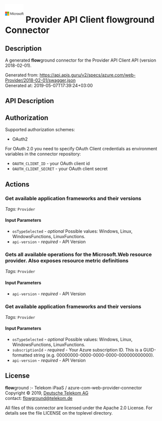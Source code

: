 # ![LOGO](logo.png) Provider API Client **flow**ground Connector

## Description

A generated **flow**ground connector for the Provider API Client API (version 2018-02-01).

Generated from: https://api.apis.guru/v2/specs/azure.com/web-Provider/2018-02-01/swagger.json<br/>
Generated at: 2019-05-07T17:39:24+03:00

## API Description



## Authorization

Supported authorization schemes:
- OAuth2

For OAuth 2.0 you need to specify OAuth Client credentials as environment variables in the connector repository:
* `OAUTH_CLIENT_ID` - your OAuth client id
* `OAUTH_CLIENT_SECRET` - your OAuth client secret

## Actions

### Get available application frameworks and their versions

*Tags:* `Provider`

#### Input Parameters
* `osTypeSelected` - _optional_
    Possible values: Windows, Linux, WindowsFunctions, LinuxFunctions.
* `api-version` - _required_ - API Version

### Gets all available operations for the Microsoft.Web resource provider. Also exposes resource metric definitions

*Tags:* `Provider`

#### Input Parameters
* `api-version` - _required_ - API Version

### Get available application frameworks and their versions

*Tags:* `Provider`

#### Input Parameters
* `osTypeSelected` - _optional_
    Possible values: Windows, Linux, WindowsFunctions, LinuxFunctions.
* `subscriptionId` - _required_ - Your Azure subscription ID. This is a GUID-formatted string (e.g. 00000000-0000-0000-0000-000000000000).
* `api-version` - _required_ - API Version

## License

**flow**ground :- Telekom iPaaS / azure-com-web-provider-connector<br/>
Copyright © 2019, [Deutsche Telekom AG](https://www.telekom.de)<br/>
contact: flowground@telekom.de

All files of this connector are licensed under the Apache 2.0 License. For details
see the file LICENSE on the toplevel directory.
